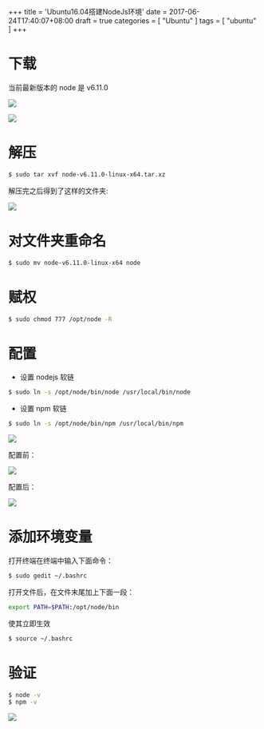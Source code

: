 +++
title = 'Ubuntu16.04搭建NodeJs环境'
date = 2017-06-24T17:40:07+08:00
draft = true
categories = [ "Ubuntu" ]
tags = [ "ubuntu" ]
+++

# 下载

当前最新版本的 node 是 v6.11.0

![](/images/ubuntu/nodejs/1.png)

![](/images/ubuntu/nodejs/2.png)

# 解压

``` bash
$ sudo tar xvf node-v6.11.0-linux-x64.tar.xz
```

解压完之后得到了这样的文件夹:

![](/images/ubuntu/nodejs/4.png)


# 对文件夹重命名

``` bash
$ sudo mv node-v6.11.0-linux-x64 node
```

# 赋权

``` bash
$ sudo chmod 777 /opt/node -R
```

# 配置

* 设置 nodejs 软链

``` bash
$ sudo ln -s /opt/node/bin/node /usr/local/bin/node
```

* 设置 npm 软链

``` bash
$ sudo ln -s /opt/node/bin/npm /usr/local/bin/npm
```

![](/images/ubuntu/nodejs/6.png)


配置前：

![](/images/ubuntu/nodejs/7.png)

配置后：

![](/images/ubuntu/nodejs/8.png)


# 添加环境变量

打开终端在终端中输入下面命令：

``` bash
$ sudo gedit ~/.bashrc
```

打开文件后，在文件末尾加上下面一段：

``` bash
export PATH=$PATH:/opt/node/bin
```

使其立即生效

``` bash
$ source ~/.bashrc
```

# 验证

``` bash
$ node -v
$ npm -v
```

![](/images/ubuntu/nodejs/9.png)
